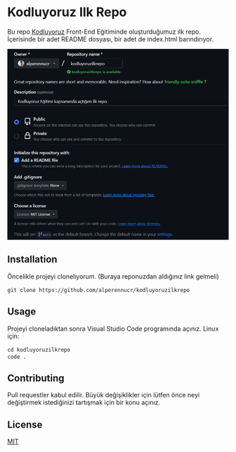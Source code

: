 # Kodluyoruz Ilk Repo
Bu repo [Kodluyoruz](Kodluyoruz.org) Front-End Eğitiminde oluşturduğumuz ilk repo. İçerisinde bir adet README dosyası, bir adet de index.html barındırıyor.

![](./github.png)
## Installation
Öncelikle projeyi clonelıyorum. (Buraya reponuzdan aldığınız link gelmeli)

```
git clone https://github.com/alperennucr/kodluyoruzilkrepo
```

## Usage
Projeyi cloneladıktan sonra Visual Studio Code programında açınız.
Linux için:
```
cd kodluyoruzilkrepo
code .
```

## Contributing
Pull requestler kabul edilir. Büyük değişiklikler için lütfen önce neyi değiştirmek istediğinizi tartışmak için bir konu açınız.

## License
[MIT](https://choosealicense.com/licenses/mit/)